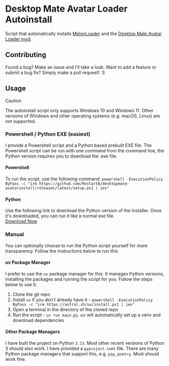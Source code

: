 # Desktop Mate Avatar Loader Autoinstall
Script that automatically installs [MelonLoader](https://github.com/LavaGang/MelonLoader) and the [Desktop Mate Avatar Loader mod](https://github.com/YusufOzmen01/desktopmate-custom-avatar-loader).

## Contributing
Found a bug? Make an issue and I'll take a look. Want to add a feature or submit a bug fix? Simply make a pull request! :3

## Usage
> [!CAUTION]
> The autoinstall script only supports Windows 10 and Windows 11. Other versions of Windows and other operating systems (e.g. macOS, Linux) are not supported.

### Powershell / Python EXE (easiest)
I provide a Powershell script and a Python based prebuilt EXE file. The Powershell script can be run with one command from the command line, the Python version requires you to download the .exe file.
#### Powershell
To run the script, use the following command:
`powershell -ExecutionPolicy ByPass -c "irm https://github.com/RestartB/desktopmate-avatarinstall/releases/latest/setup.ps1 | iex"`
#### Python
Use the following link to download the Python version of the installer. Once it's downloaded, you can run it like a normal exe file.\
[Download Now](https://github.com/restartb/desktopmate-avatarinstall/releases/latest)

### Manual
You can optionally choose to run the Python script yourself for more transparency. Follow the instructions below to run this.
#### uv Package Manager
I prefer to use the `uv` package manager for this. It manages Python versions, installing the packages and running the script for you. Follow the steps below to use it:
1. Clone the git repo
2. Install `uv` if you don't already have it - `powershell -ExecutionPolicy ByPass -c "irm https://astral.sh/uv/install.ps1 | iex"`
3. Open a terminal in the directory of the cloned repo
4. Run the script - `uv run main.py`. uv will automatically set up a venv and download dependencies
#### Other Package Managers
I have built the project on Python `3.13`. Most other recent versions of Python 3 should also work. I have provided a `pyproject.toml` file. There are many Python package managers that support this, e.g. `pip`, `poetry`. Most should work fine.
